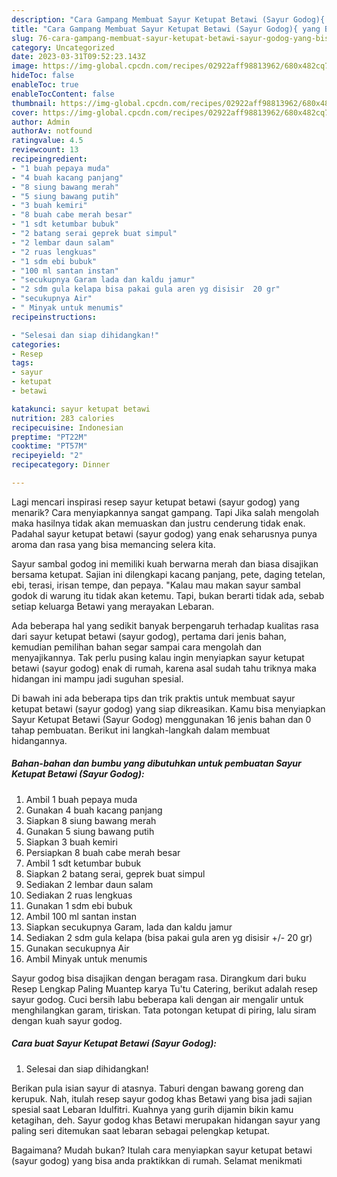 ```yaml
---
description: "Cara Gampang Membuat Sayur Ketupat Betawi (Sayur Godog){ yang Bisa Manjain Lidah,  Menu Buat lebaran"
title: "Cara Gampang Membuat Sayur Ketupat Betawi (Sayur Godog){ yang Bisa Manjain Lidah,  Menu Buat lebaran"
slug: 76-cara-gampang-membuat-sayur-ketupat-betawi-sayur-godog-yang-bisa-manjain-lidah-menu-buat-lebaran
category: Uncategorized
date: 2023-03-31T09:52:23.143Z
image: https://img-global.cpcdn.com/recipes/02922aff98813962/680x482cq70/sayur-ketupat-betawi-sayur-godog-foto-resep-utama.jpg
hideToc: false
enableToc: true
enableTocContent: false
thumbnail: https://img-global.cpcdn.com/recipes/02922aff98813962/680x482cq70/sayur-ketupat-betawi-sayur-godog-foto-resep-utama.jpg
cover: https://img-global.cpcdn.com/recipes/02922aff98813962/680x482cq70/sayur-ketupat-betawi-sayur-godog-foto-resep-utama.jpg
author: Admin
authorAv: notfound
ratingvalue: 4.5
reviewcount: 13
recipeingredient:
- "1 buah pepaya muda"
- "4 buah kacang panjang"
- "8 siung bawang merah"
- "5 siung bawang putih"
- "3 buah kemiri"
- "8 buah cabe merah besar"
- "1 sdt ketumbar bubuk"
- "2 batang serai geprek buat simpul"
- "2 lembar daun salam"
- "2 ruas lengkuas"
- "1 sdm ebi bubuk"
- "100 ml santan instan"
- "secukupnya Garam lada dan kaldu jamur"
- "2 sdm gula kelapa bisa pakai gula aren yg disisir  20 gr"
- "secukupnya Air"
- " Minyak untuk menumis"
recipeinstructions:

- "Selesai dan siap dihidangkan!"
categories:
- Resep
tags:
- sayur
- ketupat
- betawi

katakunci: sayur ketupat betawi 
nutrition: 283 calories
recipecuisine: Indonesian
preptime: "PT22M"
cooktime: "PT57M"
recipeyield: "2"
recipecategory: Dinner

---
```



Lagi mencari inspirasi resep sayur ketupat betawi (sayur godog) yang menarik? Cara menyiapkannya sangat gampang. Tapi Jika salah mengolah maka hasilnya tidak akan memuaskan dan justru cenderung tidak enak. Padahal sayur ketupat betawi (sayur godog) yang enak seharusnya punya aroma dan rasa yang bisa memancing selera kita.


Sayur sambal godog ini memiliki kuah berwarna merah dan biasa disajikan bersama ketupat. Sajian ini dilengkapi kacang panjang, pete, daging tetelan, ebi, terasi, irisan tempe, dan pepaya. &#34;Kalau mau makan sayur sambal godok di warung itu tidak akan ketemu. Tapi, bukan berarti tidak ada, sebab setiap keluarga Betawi yang merayakan Lebaran.

Ada beberapa hal yang sedikit banyak berpengaruh terhadap kualitas rasa dari sayur ketupat betawi (sayur godog), pertama dari jenis bahan, kemudian pemilihan bahan segar sampai cara mengolah dan menyajikannya. Tak perlu pusing kalau ingin menyiapkan sayur ketupat betawi (sayur godog) enak di rumah, karena asal sudah tahu triknya maka hidangan ini mampu jadi suguhan spesial.


Di bawah ini ada beberapa tips dan trik praktis untuk membuat sayur ketupat betawi (sayur godog) yang siap dikreasikan. Kamu bisa menyiapkan Sayur Ketupat Betawi (Sayur Godog) menggunakan 16 jenis bahan dan 0 tahap pembuatan. Berikut ini langkah-langkah dalam membuat hidangannya.

<!--inarticleads1-->

##### Bahan-bahan dan bumbu yang dibutuhkan untuk pembuatan Sayur Ketupat Betawi (Sayur Godog):

1. Ambil 1 buah pepaya muda
1. Gunakan 4 buah kacang panjang
1. Siapkan 8 siung bawang merah
1. Gunakan 5 siung bawang putih
1. Siapkan 3 buah kemiri
1. Persiapkan 8 buah cabe merah besar
1. Ambil 1 sdt ketumbar bubuk
1. Siapkan 2 batang serai, geprek buat simpul
1. Sediakan 2 lembar daun salam
1. Sediakan 2 ruas lengkuas
1. Gunakan 1 sdm ebi bubuk
1. Ambil 100 ml santan instan
1. Siapkan secukupnya Garam, lada dan kaldu jamur
1. Sediakan 2 sdm gula kelapa (bisa pakai gula aren yg disisir +/- 20 gr)
1. Gunakan secukupnya Air
1. Ambil  Minyak untuk menumis


Sayur godog bisa disajikan dengan beragam rasa. Dirangkum dari buku Resep Lengkap Paling Muantep karya Tu&#39;tu Catering, berikut adalah resep sayur godog. Cuci bersih labu beberapa kali dengan air mengalir untuk menghilangkan garam, tiriskan. Tata potongan ketupat di piring, lalu siram dengan kuah sayur godog. 

<!--inarticleads2-->

##### Cara buat Sayur Ketupat Betawi (Sayur Godog):


1. Selesai dan siap dihidangkan!

Berikan pula isian sayur di atasnya. Taburi dengan bawang goreng dan kerupuk. Nah, itulah resep sayur godog khas Betawi yang bisa jadi sajian spesial saat Lebaran Idulfitri. Kuahnya yang gurih dijamin bikin kamu ketagihan, deh. Sayur godog khas Betawi merupakan hidangan sayur yang paling seri ditemukan saat lebaran sebagai pelengkap ketupat. 

Bagaimana? Mudah bukan? Itulah cara menyiapkan sayur ketupat betawi (sayur godog) yang bisa anda praktikkan di rumah. Selamat menikmati

